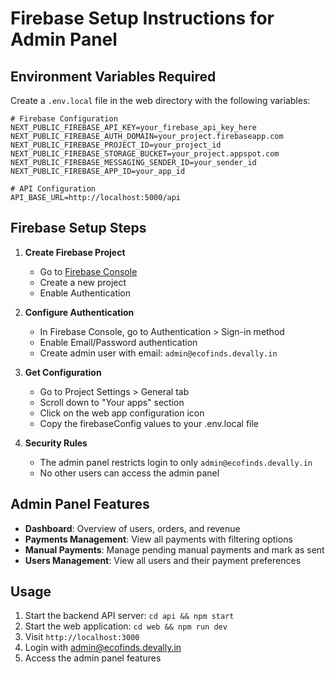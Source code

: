 # Firebase Setup Instructions for Admin Panel

## Environment Variables Required

Create a `.env.local` file in the web directory with the following variables:

```env
# Firebase Configuration
NEXT_PUBLIC_FIREBASE_API_KEY=your_firebase_api_key_here
NEXT_PUBLIC_FIREBASE_AUTH_DOMAIN=your_project.firebaseapp.com
NEXT_PUBLIC_FIREBASE_PROJECT_ID=your_project_id
NEXT_PUBLIC_FIREBASE_STORAGE_BUCKET=your_project.appspot.com
NEXT_PUBLIC_FIREBASE_MESSAGING_SENDER_ID=your_sender_id
NEXT_PUBLIC_FIREBASE_APP_ID=your_app_id

# API Configuration
API_BASE_URL=http://localhost:5000/api
```

## Firebase Setup Steps

1. **Create Firebase Project**
   - Go to [Firebase Console](https://console.firebase.google.com)
   - Create a new project
   - Enable Authentication

2. **Configure Authentication**
   - In Firebase Console, go to Authentication > Sign-in method
   - Enable Email/Password authentication
   - Create admin user with email: `admin@ecofinds.devally.in`

3. **Get Configuration**
   - Go to Project Settings > General tab
   - Scroll down to "Your apps" section
   - Click on the web app configuration icon
   - Copy the firebaseConfig values to your .env.local file

4. **Security Rules** 
   - The admin panel restricts login to only `admin@ecofinds.devally.in`
   - No other users can access the admin panel

## Admin Panel Features

- **Dashboard**: Overview of users, orders, and revenue
- **Payments Management**: View all payments with filtering options
- **Manual Payments**: Manage pending manual payments and mark as sent
- **Users Management**: View all users and their payment preferences

## Usage

1. Start the backend API server: `cd api && npm start`
2. Start the web application: `cd web && npm run dev`  
3. Visit `http://localhost:3000` 
4. Login with admin@ecofinds.devally.in
5. Access the admin panel features
